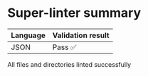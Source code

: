 # Super-linter summary

| Language | Validation result |
| -------- | ----------------- |
| JSON     | Pass ✅           |

All files and directories linted successfully
